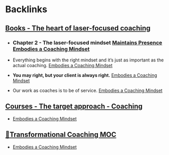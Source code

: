 
# Backlinks
## [Books - The heart of laser-focused coaching](<Books - The heart of laser-focused coaching.md>)
- ### Chapter 2 - The laser-focused mindset [Maintains Presence](<Maintains Presence.md>) [Embodies a Coaching Mindset](<Embodies a Coaching Mindset.md>)

- Everything begins with the right mindset and it’s just as important as the actual coaching. [Embodies a Coaching Mindset](<Embodies a Coaching Mindset.md>)

- __You may right, but your client is always right.__ [Embodies a Coaching Mindset](<Embodies a Coaching Mindset.md>)

- Our work as coaches is to be of service. [Embodies a Coaching Mindset](<Embodies a Coaching Mindset.md>)

## [Courses - The target approach - Coaching](<Courses - The target approach - Coaching.md>)
- [Embodies a Coaching Mindset](<Embodies a Coaching Mindset.md>)

## [🧭Transformational Coaching MOC](<🧭Transformational Coaching MOC.md>)
- [Embodies a Coaching Mindset](<Embodies a Coaching Mindset.md>)

